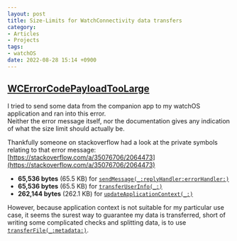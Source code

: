 ```yaml
---
layout: post
title: Size-Limits for WatchConnectivity data transfers
category:
- Articles
- Projects
tags:
- watchOS
date: 2022-08-28 15:14 +0900
---
```

<!-- There are several ways to transfer data between iOS and watchOS.  
Each has different use cases and the documentation is somewhat descriptive about them.  
E.g. not using `sendMessage()` for critical data because it's left to the system to decide when to send it, 
`updateApplicationContext()` will only keep the latest state, so sending two different packets of data with it will overwrite the first one. 
Etc...

It' -->

## [WCErrorCodePayloadTooLarge](https://developer.apple.com/documentation/watchconnectivity/wcerrorcode/wcerrorcodepayloadtoolarge)

I tried to send some data from the companion app to my watchOS application and ran into this error.  
Neither the error message itself, nor the documentation gives any indication of what the size limit should actually be.

Thankfully someone on stackoverflow had a look at the private symbols relating to that error message: [https://stackoverflow.com/a/35076706/2064473](https://stackoverflow.com/a/35076706/2064473)

- **65,536 bytes** (65.5 KB) for [`sendMessage(_:replyHandler:errorHandler:)`](https://developer.apple.com/documentation/watchconnectivity/wcsession/1615687-sendmessage/)
- **65,536 bytes** (65.5 KB) for [`transferUserInfo(_:)`](https://developer.apple.com/documentation/watchconnectivity/wcsession/1615671-transferuserinfo)
- **262,144 bytes** (262.1 KB) for [`updateApplicationContext(_:)`](https://developer.apple.com/documentation/watchconnectivity/wcsession/1615621-updateapplicationcontext)

However, because application context is not suitable for my particular use case, it seems the surest way to guarantee my data is transferred, short of writing some complicated checks and splitting data, is to use [`transferFile(_:metadata:)`](https://developer.apple.com/documentation/watchconnectivity/wcsession/1615667-transferfile).
